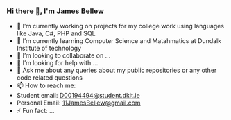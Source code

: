 ### Hi there 👋, I'm James Bellew




- 🔭 I’m currently working on projects for my college work using languages like Java, C#, PHP and SQL
- 🌱 I’m currently learning Computer Science and Matahmatics at Dundalk Institute of technology
- 👯 I’m looking to collaborate on ...
- 🤔 I’m looking for help with ...
- 💬 Ask me about any queries about my public repositories or any other code related questions
- 📫 How to reach me:
-  Student email: D00194494@student.dkit.ie
-   Personal Email: 11JamesBellew@gmail.com
- ⚡ Fun fact: ...


